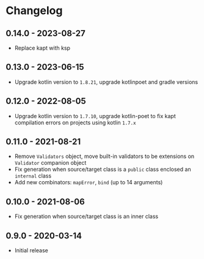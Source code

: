 # Changelog

## 0.14.0 - 2023-08-27

* Replace kapt with ksp

## 0.13.0 - 2023-06-15

* Upgrade kotlin version to `1.8.21`, upgrade kotlinpoet and gradle versions

## 0.12.0 - 2022-08-05

* Upgrade kotlin version to `1.7.10`, upgrade kotlin-poet to fix kapt compilation errors on projects using kotlin `1.7.x`

## 0.11.0 - 2021-08-21

* Remove `Validators` object, move built-in validators to be extensions on `Validator` companion object
* Fix generation when source/target class is a `public` class enclosed an `internal` class
* Add new combinators: `mapError`, `bind` (up to 14 arguments)

## 0.10.0 - 2021-08-06

* Fix generation when source/target class is an inner class

## 0.9.0 - 2020-03-14

* Initial release

